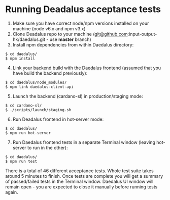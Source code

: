 # Running Deadalus acceptance tests


1. Make sure you have correct node/npm versions installed on your machine (node v6.x and npm v3.x)
2. Clone Deadalus repo to your machine (git@github.com:input-output-hk/daedalus.git - use **master** branch)
3. Install npm dependencies from within Daedalus directory:
```
$ cd daedalus/
$ npm install
```
4. Link your backend build with the Daedalus frontend (assumed that you have build the backend previously):
```
$ cd daedalus/node_modules/
$ npm link daedalus-client-api
```
5. Launch the backend (cardano-sl) in production/staging mode:
```
$ cd cardano-sl/
$ ./scripts/launch/staging.sh
```
6. Run Deadalus frontend in hot-server mode:
```
$ cd daedalus/
$ npm run hot-server
```
7. Run Daedalus frontend tests in a separate Terminal window (leaving hot-server to run in the other):
```
$ cd daedalus/
$ npm run test
```

There is a total of 46 different acceptance tests.
Whole test suite takes around 5 minutes to finish.
Once tests are complete you will get a summary of passed/failed tests in the Terminal window.
Daedalus UI window will remain open - you are expected to close it manually before running tests again.
